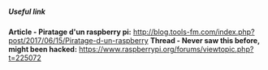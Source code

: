 

##### Useful link

**Article - Piratage d'un raspberry pi:** http://blog.tools-fm.com/index.php?post/2017/06/15/Piratage-d-un-raspberry
**Thread - Never saw this before, might been hacked:** https://www.raspberrypi.org/forums/viewtopic.php?t=225072
